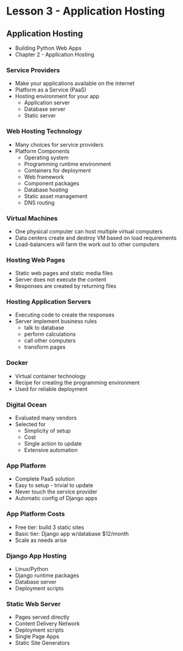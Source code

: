# Lesson 3 - Application Hosting

## Application Hosting
* Building Python Web Apps 
* Chapter 2 - Application Hosting


### Service Providers
* Make your applications available on the internet
* Platform as a Service (PaaS)
* Hosting environment for your app
    * Application server
    * Database server
    * Static server


### Web Hosting Technology
* Many choices for service providers
* Platform Components
    * Operating system
    * Programming runtime environment
    * Containers for deployment
    * Web framework
    * Component packages
    * Database hosting
    * Static asset management
    * DNS routing


### Virtual Machines
* One physical computer can host multiple virtual computers
* Data centers create and destroy VM based on load requirements
* Load-balancers will farm the work out to other computers


### Hosting Web Pages
* Static web pages and static media files
* Server does not execute the content
* Responses are created by returning files


### Hosting Application Servers
* Executing code to create the responses
* Server implement business rules 
    * talk to database
    * perform calculations
    * call other computers
    * transform pages


### Docker
* Virtual container technology
* Recipe for creating the programming environment
* Used for reliable deployment


### Digital Ocean
* Evaluated many vendors
* Selected for 
    * Simplicity of setup
    * Cost
    * Single action to update
    * Extensive automation


### App Platform
* Complete PaaS solution
* Easy to setup - trivial to update
* Never touch the service provider
* Automatic config of Django apps


### App Platform Costs
* Free tier: build 3 static sites
* Basic tier: Django app w/database $12/month
* Scale as needs arise


### Django App Hosting
* Linux/Python
* Django runtime packages
* Database server
* Deployment scripts


### Static Web Server
* Pages served directly
* Content Delivery Network
* Deployment scripts
* Single Page Apps
* Static Site Generators


